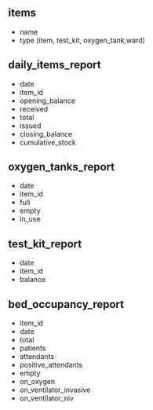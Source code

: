 ## items

-   name
-   type (item, test_kit, oxygen_tank,ward)

## daily_items_report

-   date
-   item_id
-   opening_balance
-   received
-   total
-   issued
-   closing_balance
-   cumulative_stock

## oxygen_tanks_report

-   date
-   item_id
-   full
-   empty
-   in_use

## test_kit_report

-   date
-   item_id
-   balance

## bed_occupancy_report

-   item_id
-   date
-   total
-   patients
-   attendants
-   positive_attendants
-   empty
-   on_oxygen
-   on_ventilator_invasive
-   on_ventilator_niv
